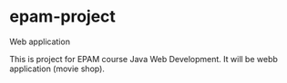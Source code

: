 # epam-project
Web application

This is project for EPAM course Java Web Development.
It will be webb application (movie shop).
